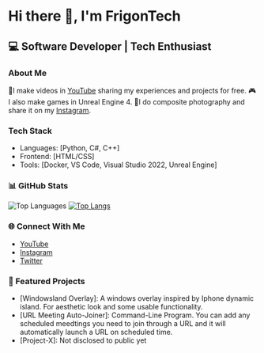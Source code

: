 # Hi there 👋, I'm FrigonTech

## 💻 Software Developer | Tech Enthusiast

### About Me
🎥I make videos in [YouTube](https://www.youtube.com/@FrigonTech) sharing my experiences and projects for free.
🎮I also make games in Unreal Engine 4.
📸I do composite photography and share it on my [Instagram](https://instagram.com/https://www.instagram.com/frigontech/).

### Tech Stack
- Languages: [Python, C#, C++]
- Frontend: [HTML/CSS]
- Tools: [Docker, VS Code, Visual Studio 2022, Unreal Engine]

### 📊 GitHub Stats
![Top Languages](https://github-readme-stats.vercel.app/api/top-langs/?username=FrigonTech&layout=compact&theme=radical)
[![Top Langs](https://github-readme-stats.vercel.app/api/top-langs/?username=FrigonTech&layout=pie)](https://github.com/FrigonTech/github-readme-stats)

### 🌐 Connect With Me
- [YouTube](https://www.youtube.com/@FrigonTech)
- [Instagram](https://instagram.com/https://www.instagram.com/frigontech/)
- [Twitter](https://x.com/FrigonTech)

### 📌 Featured Projects
- [Windowsland Overlay]: A windows overlay inspired by Iphone dynamic island. For aesthetic look and some usable functionality.
- [URL Meeting Auto-Joiner]: Command-Line Program. You can add any scheduled meedtings you need to join through a URL and it will automatically launch a URL on scheduled time.
- [Project-X]: Not disclosed to public yet
